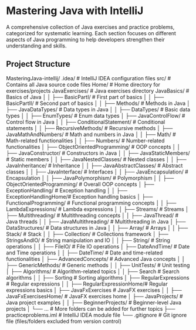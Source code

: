 # Mastering Java with IntelliJ

A comprehensive collection of Java exercises and practice problems, categorized for systematic learning. Each section focuses on different aspects of Java programming to help developers strengthen their understanding and skills.

## Project Structure

MasteringJava-intellij/
 .idea/                        # IntelliJ IDEA configuration files
       src/                          # Contains all Java source code files
        Home/                     # Home directory for exercises/projects
            JavaExercises/        # Java exercises directory
           JavaBasics/               # Basics of Java
│   │   ├── BasicPartI/           # First part of basics
│   │   ├── BasicPartII/          # Second part of basics
│   │   ├── Methods/              # Methods in Java
│   ├── JavaDataTypes/            # Data types in Java
│   │   ├── DataTypes/            # Basic data types
│   │   ├── EnumTypes/            # Enum data types
│   ├── JavaControlFlow/          # Control flow in Java
│   │   ├── ConditionalStatement/ # Conditional statements
│   │   ├── RecursiveMethods/     # Recursive methods
│   ├── JavaMathAndNumbers/       # Math and numbers in Java
│   │   ├── Math/                 # Math-related functionalities
│   │   ├── Numbers/              # Number-related functionalities
│   ├── ObjectOrientedProgramming/ # OOP concepts
│   │   ├── JavaConstructor/      # Constructors in Java
│   │   ├── JavaStaticMembers/    # Static members
│   │   ├── JavaNestedClasses/    # Nested classes
│   │   ├── JavaInheritance/      # Inheritance
│   │   ├── JavaAbstractClasses/  # Abstract classes
│   │   ├── JavaInterface/        # Interfaces
│   │   ├── JavaEncapsulation/    # Encapsulation
│   │   ├── JavaPolymorphism/    # Polymorphism
│   │   ├── ObjectOrientedProgramming/ # Overall OOP concepts
│   ├── ExceptionHandling/        # Exception handling
│   │   ├── ExceptionHandlingHome/# Exception handling basics
│   ├── FunctionalProgramming/    # Functional programming concepts
│   │   ├── LambdaExpressions/   # Lambda expressions
│   │   ├── Streams/              # Streams
│   ├── Multithreading/           # Multithreading concepts
│   │   ├── JavaThread/           # Java threads
│   │   ├── JavaMultithreading/   # Multithreading in Java
│   ├── DataStructures/           # Data structures in Java
│   │   ├── Array/                # Arrays
│   │   ├── Stack/                # Stack
│   │   ├── Collection/           # Collections framework
│   ├── StringsAndIO/             # String manipulation and IO
│   │   ├── String/               # String operations
│   │   ├── FileIO/               # File IO operations
│   ├── DateAndTime/              # Date and Time operations
│   │   ├── DateTime/             # Date and time-related functionalities
│   ├── AdvancedConcepts/         # Advanced Java concepts
│   │   ├── GenericMethods/       # Generic methods
│   │   ├── UnitTests/            # Unit testing
│   ├── Algorithms/               # Algorithm-related topics
│   │   ├── Search               # Search algorithms
│   │   ├── Sorting           # Sorting algorithms
│   ├── RegularExpressions    # Regular expressions
│   │   ├── RegularExpressionHome/# Regular expressions basics
│   ├── JavaFxExercises        # JavaFX exercises
│   │   ├── JavaFxExercisesHome/  # JavaFX exercises home
│   ├── JavaProjects/             # Java project examples
│   │   ├── BeginnerProjects/     # Beginner-level Java projects
│   └── ...                        # More folders can be added for further topics
├── practiceproblems.iml          # IntelliJ IDEA module file
└── .gitignore                    # Git ignore file (files/folders excluded from version control)

